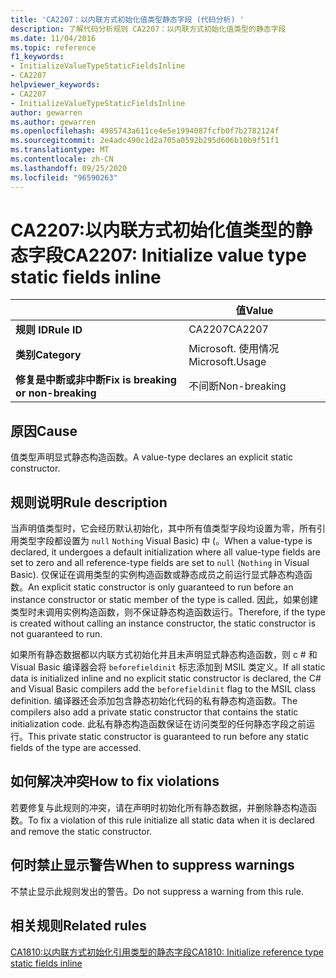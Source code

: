 ```yaml
---
title: 'CA2207：以内联方式初始化值类型静态字段 (代码分析) '
description: 了解代码分析规则 CA2207：以内联方式初始化值类型的静态字段
ms.date: 11/04/2016
ms.topic: reference
f1_keywords:
- InitializeValueTypeStaticFieldsInline
- CA2207
helpviewer_keywords:
- CA2207
- InitializeValueTypeStaticFieldsInline
author: gewarren
ms.author: gewarren
ms.openlocfilehash: 4985743a611ce4e5e1994087fcfb0f7b2782124f
ms.sourcegitcommit: 2e4adc490c1d2a705a0592b295d606b10b9f51f1
ms.translationtype: MT
ms.contentlocale: zh-CN
ms.lasthandoff: 09/25/2020
ms.locfileid: "96590263"
---
```

# <a name="ca2207-initialize-value-type-static-fields-inline"></a><span data-ttu-id="e0896-103">CA2207:以内联方式初始化值类型的静态字段</span><span class="sxs-lookup"><span data-stu-id="e0896-103">CA2207: Initialize value type static fields inline</span></span>

| | <span data-ttu-id="e0896-104">值</span><span class="sxs-lookup"><span data-stu-id="e0896-104">Value</span></span> |
|-|-|
| <span data-ttu-id="e0896-105">**规则 ID**</span><span class="sxs-lookup"><span data-stu-id="e0896-105">**Rule ID**</span></span> |<span data-ttu-id="e0896-106">CA2207</span><span class="sxs-lookup"><span data-stu-id="e0896-106">CA2207</span></span>|
| <span data-ttu-id="e0896-107">**类别**</span><span class="sxs-lookup"><span data-stu-id="e0896-107">**Category**</span></span> |<span data-ttu-id="e0896-108">Microsoft. 使用情况</span><span class="sxs-lookup"><span data-stu-id="e0896-108">Microsoft.Usage</span></span>|
| <span data-ttu-id="e0896-109">**修复是中断或非中断**</span><span class="sxs-lookup"><span data-stu-id="e0896-109">**Fix is breaking or non-breaking**</span></span> |<span data-ttu-id="e0896-110">不间断</span><span class="sxs-lookup"><span data-stu-id="e0896-110">Non-breaking</span></span>|

## <a name="cause"></a><span data-ttu-id="e0896-111">原因</span><span class="sxs-lookup"><span data-stu-id="e0896-111">Cause</span></span>

<span data-ttu-id="e0896-112">值类型声明显式静态构造函数。</span><span class="sxs-lookup"><span data-stu-id="e0896-112">A value-type declares an explicit static constructor.</span></span>

## <a name="rule-description"></a><span data-ttu-id="e0896-113">规则说明</span><span class="sxs-lookup"><span data-stu-id="e0896-113">Rule description</span></span>

<span data-ttu-id="e0896-114">当声明值类型时，它会经历默认初始化，其中所有值类型字段均设置为零，所有引用类型字段都设置为 `null` `Nothing` Visual Basic) 中 (。</span><span class="sxs-lookup"><span data-stu-id="e0896-114">When a value-type is declared, it undergoes a default initialization where all value-type fields are set to zero and all reference-type fields are set to `null` (`Nothing` in Visual Basic).</span></span> <span data-ttu-id="e0896-115">仅保证在调用类型的实例构造函数或静态成员之前运行显式静态构造函数。</span><span class="sxs-lookup"><span data-stu-id="e0896-115">An explicit static constructor is only guaranteed to run before an instance constructor or static member of the type is called.</span></span> <span data-ttu-id="e0896-116">因此，如果创建类型时未调用实例构造函数，则不保证静态构造函数运行。</span><span class="sxs-lookup"><span data-stu-id="e0896-116">Therefore, if the type is created without calling an instance constructor, the static constructor is not guaranteed to run.</span></span>

<span data-ttu-id="e0896-117">如果所有静态数据都以内联方式初始化并且未声明显式静态构造函数，则 c # 和 Visual Basic 编译器会将 `beforefieldinit` 标志添加到 MSIL 类定义。</span><span class="sxs-lookup"><span data-stu-id="e0896-117">If all static data is initialized inline and no explicit static constructor is declared, the C# and Visual Basic compilers add the `beforefieldinit` flag to the MSIL class definition.</span></span> <span data-ttu-id="e0896-118">编译器还会添加包含静态初始化代码的私有静态构造函数。</span><span class="sxs-lookup"><span data-stu-id="e0896-118">The compilers also add a private static constructor that contains the static initialization code.</span></span> <span data-ttu-id="e0896-119">此私有静态构造函数保证在访问类型的任何静态字段之前运行。</span><span class="sxs-lookup"><span data-stu-id="e0896-119">This private static constructor is guaranteed to run before any static fields of the type are accessed.</span></span>

## <a name="how-to-fix-violations"></a><span data-ttu-id="e0896-120">如何解决冲突</span><span class="sxs-lookup"><span data-stu-id="e0896-120">How to fix violations</span></span>

<span data-ttu-id="e0896-121">若要修复与此规则的冲突，请在声明时初始化所有静态数据，并删除静态构造函数。</span><span class="sxs-lookup"><span data-stu-id="e0896-121">To fix a violation of this rule initialize all static data when it is declared and remove the static constructor.</span></span>

## <a name="when-to-suppress-warnings"></a><span data-ttu-id="e0896-122">何时禁止显示警告</span><span class="sxs-lookup"><span data-stu-id="e0896-122">When to suppress warnings</span></span>

<span data-ttu-id="e0896-123">不禁止显示此规则发出的警告。</span><span class="sxs-lookup"><span data-stu-id="e0896-123">Do not suppress a warning from this rule.</span></span>

## <a name="related-rules"></a><span data-ttu-id="e0896-124">相关规则</span><span class="sxs-lookup"><span data-stu-id="e0896-124">Related rules</span></span>

[<span data-ttu-id="e0896-125">CA1810:以内联方式初始化引用类型的静态字段</span><span class="sxs-lookup"><span data-stu-id="e0896-125">CA1810: Initialize reference type static fields inline</span></span>](ca1810.md)
